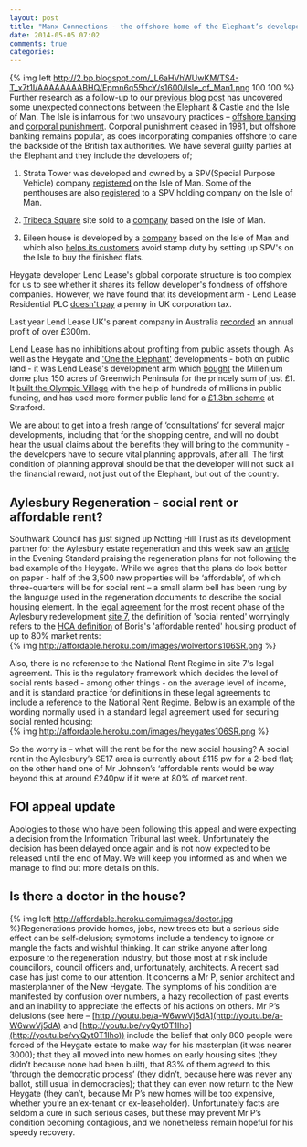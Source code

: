 ```yaml
---
layout: post
title: "Manx Connections - the offshore home of the Elephant’s developers"
date: 2014-05-05 07:02
comments: true
categories: 
---
```

{% img left http://2.bp.blogspot.com/_L6aHVhWUwKM/TS4-T_x7t1I/AAAAAAAABHQ/Epmn6q55hcY/s1600/Isle_of_Man1.png 100 100 %}
Further research as a follow-up to our [previous blog post](http://affordable.heroku.com/blog/2014/04/15/the-elephants-new-ivory-towers/) has uncovered some unexpected connections between the Elephant & Castle and the Isle of Man. The Isle is infamous for two unsavoury practices – [offshore banking](http://www.theguardian.com/uk/datablog/2013/apr/03/uk-companies-controlled-offshore) and [corporal punishment](http://www.corpun.com/manx.htm).  Corporal punishment ceased in 1981, but offshore banking remains popular, as does incorporating companies offshore to cane the backside of the British tax authorities.  We have several guilty parties at the Elephant and they include the developers of;  

1. Strata Tower was developed and owned by a SPV(Special Purpose Vehicle) company [registered](http://affordable.heroku.com/images/RegisterTGL251176.pdf) on the Isle of Man. Some of the penthouses are also [registered](http://affordable.heroku.com/images/StrataPenthouseLRRegister.pdf) to a SPV holding company on the Isle of Man.  

2. [Tribeca Square](http://www.london-se1.co.uk/news/view/7208) site sold to a [company](http://affordable.heroku.com/images/TribecaLR.pdf) based on the Isle of Man.

3. Eileen house is developed by a [company](https://opencorporates.com/companies/im/113350C) based on the Isle of Man and which also [helps its customers](http://www.theguardian.com/uk/2012/dec/16/london-property-tax-avoidance-offshore) avoid stamp duty by setting up SPV's on the Isle to buy the finished flats.

Heygate developer Lend Lease's global corporate structure is too complex for us to see whether it shares its fellow developer's fondness of offshore companies. However, we have found that its development arm - Lend Lease Residential PLC [doesn't pay](http://affordable.heroku.com/images/lendleasefinancialreport.pdf) a penny in UK corporation tax. 

Last year Lend Lease UK's parent company in Australia [recorded](http://phx.corporate-ir.net/External.File?item=UGFyZW50SUQ9MjA0NTA3fENoaWxkSUQ9LTF8VHlwZT0z&t=1) an annual profit of over £300m.

Lend Lease has no inhibitions about profiting from public assets though. As well as the Heygate and ['One the Elephant'](http://www.35percent.org/blog/2014/01/11/flogging-the-elephant) developments - both on public land - it was Lend Lease's development arm which [bought](http://www.independent.co.uk/news/business/analysis-and-features/millennium-dome-the-white-elephant-that-learnt-to-fly-8157301.html) the Millenium dome plus 150 acres of Greenwich Peninsula for the princely sum of just £1. It [built the Olympic Village](http://www.thelondonmagazine.co.uk/property-experts/expert-opinions/the-olympic-village.html) with the help of hundreds of millions in public funding, and has used more former public land for a [£1.3bn scheme](http://phx.corporate-ir.net/phoenix.zhtml?c=186950&p=RssLanding&cat=news&id=1888917) at Stratford.  

We are about to get into a fresh range of ‘consultations’ for several major developments, including that for the shopping centre, and will no doubt hear the usual claims about the benefits they will bring to the community - the developers have to secure vital planning approvals, after all. The first condition of planning approval should be that the developer will not suck all the financial reward, not just out of the Elephant, but out of the country.

## Aylesbury Regeneration - social rent or affordable rent?
Southwark Council has just signed up Notting Hill Trust as its development partner for the Aylesbury estate regeneration and this week saw an [article](http://www.standard.co.uk/news/london/south-london-housing-estate-that-tony-blair-forgot-set-to-be-rebuilt-9309864.html) in the Evening Standard praising the regeneration plans for not following the bad example of the Heygate. While we agree that the plans do look better on paper - half of the 3,500 new properties will be ‘affordable’, of which three-quarters will be for social rent – a small alarm bell has been rung by the language used in the regeneration documents to describe the social housing element.
In the [legal agreement](http://planningonline.southwark.gov.uk/DocsOnline/Documents/279910_1.pdf) for the most recent phase of the Aylesbury redevelopment [site 7](http://www.insidehousing.co.uk/lq-wins-work-on-next-phase-of-aylesbury-plan/6522708.article), the definition of 'social rented' worryingly refers to the [HCA definition](http://www.homesandcommunities.co.uk/ourwork/affordable-rent) of Boris's 'affordable rented' housing product of up to 80% market rents:  
{% img http://affordable.heroku.com/images/wolvertons106SR.png %}

Also, there is no reference to the National Rent Regime in site 7's legal agreement. This is the regulatory framework which decides the level of social rents based - among other things - on the average level of income, and it is standard practice for definitions in these legal agreements to include a reference to the National Rent Regime. Below is an example of the wording normally used in a standard legal agreement used for securing social rented housing:  
{% img http://affordable.heroku.com/images/heygates106SR.png %}

So the worry is – what will the rent be for the new social housing?  A social rent in the Aylesbury’s SE17 area is currently about £115 pw for a 2-bed flat; on the other hand one of  Mr Johnson’s ‘affordable rents would be way beyond this at around £240pw if it were at 80% of market rent.

## FOI appeal update
Apologies to those who have been following this appeal and were expecting a decision from the Information Tribunal last week. Unfortunately the decision has been delayed once again and is not now expected to be released until the end of May. We will keep you informed as and when we manage to find out more details on this. 

## Is there a doctor in the house?
{% img left http://affordable.heroku.com/images/doctor.jpg %}Regenerations provide homes, jobs, new trees etc but a serious side effect can be self-delusion; symptoms include a tendency to ignore or mangle the facts and wishful thinking.  It can strike anyone after long exposure to the regeneration industry, but those most at risk include councillors, council officers and, unfortunately, architects.
A recent sad case has just come to our attention.  It concerns a Mr P, senior architect and masterplanner of the New Heygate.  The symptoms of his condition are manifested by confusion over numbers, a hazy recollection of past events and an inability to appreciate the effects of his actions on others.
Mr P’s delusions (see here – [http://youtu.be/a-W6wwVj5dA](http://youtu.be/a-W6wwVj5dA) and [http://youtu.be/vyQyt0T1Iho](http://youtu.be/vyQyt0T1Iho)) include the belief that only 800 people were forced of the Heygate estate to make way for his masterplan (it was nearer 3000); that they all moved into new homes on early housing sites (they didn’t because none had been built), that 83% of them agreed to this ‘through the democratic process’ (they didn’t, because here was never any ballot, still usual in democracies); that they can even now return to the New Heygate (they can’t, because Mr P’s new homes  will be too expensive, whether you’re an ex-tenant or ex-leaseholder).
Unfortunately facts are seldom a cure in such serious cases, but these may prevent Mr P’s condition becoming contagious, and we nonetheless remain hopeful for his speedy recovery.




